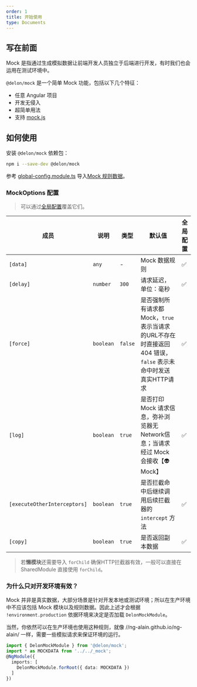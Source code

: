 ```yaml
---
order: 1
title: 开始使用
type: Documents
---
```


## 写在前面

Mock 是指通过生成模拟数据让前端开发人员独立于后端进行开发，有时我们也会运用在测试环境中。

`@delon/mock` 是一个简单 Mock 功能，包括以下几个特征：

- 任意 Angular 项目
- 开发无侵入
- 超简单用法
- 支持 [mock.js](http://mockjs.com/)

## 如何使用

安装 `@delon/mock` 依赖包：

```bash
npm i --save-dev @delon/mock
```

参考 [global-config.module.ts](https://github.com/ng-alain/ng-alain/blob/master/src/app/global-config.module.ts#L26-L30) 导入[Mock 规则数据](/mock/rule)。

### MockOptions 配置

> 可以通过[全局配置](/docs/global-config)覆盖它们。

| 成员 | 说明 | 类型 | 默认值 | 全局配置 |
|----|----|----|-----|------|
| `[data]` | `any` | - | Mock 数据规则 | ✅ |
| `[delay]` | `number` | `300` | 请求延迟，单位：毫秒 | ✅ |
| `[force]` | `boolean` | `false` | 是否强制所有请求都Mock，`true` 表示当请求的URL不存在时直接返回 404 错误，`false` 表示未命中时发送真实HTTP请求 | ✅ |
| `[log]` | `boolean` | `true` | 是否打印 Mock 请求信息，弥补浏览器无Network信息；当请求经过 Mock 会接收【👽Mock】 | ✅ |
| `[executeOtherInterceptors]` | `boolean` | `true` | 是否拦截命中后继续调用后续拦截器的 `intercept` 方法 | ✅ |
| `[copy]` | `boolean` | `true` | 是否返回副本数据 | ✅ |

> 若**懒模块**还需要导入 `forChild` 确保HTTP拦截器有效，一般可以直接在 SharedModule 直接使用 `forChild`。

### 为什么只对开发环境有效？

Mock 并非是真实数据，大部分场景是针对开发本地或测试环境；所以在生产环境中不应该包括 Mock 模块以及规则数据。因此上述才会根据 `!environment.production` 依据环境来决定是否加载 `DelonMockModule`。

当然，你依然可以在生产环境也使用这种规则，就像 //ng-alain.github.io/ng-alain/ 一样，需要一些模拟请求来保证环境的运行。

```ts
import { DelonMockModule } from '@delon/mock';
import * as MOCKDATA from '../../_mock';
@NgModule({
  imports: [
    DelonMockModule.forRoot({ data: MOCKDATA })
  ]
})
```

